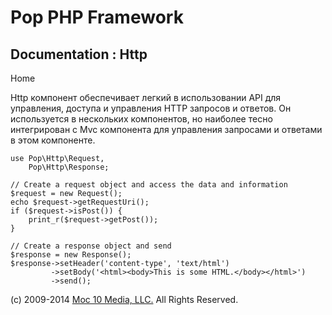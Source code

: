 Pop PHP Framework
=================

Documentation : Http
--------------------

Home

Http компонент обеспечивает легкий в использовании API для управления,
доступа и управления HTTP запросов и ответов. Он используется в
нескольких компонентов, но наиболее тесно интегрирован с Mvc компонента
для управления запросами и ответами в этом компоненте.

    use Pop\Http\Request,
        Pop\Http\Response;

    // Create a request object and access the data and information
    $request = new Request();
    echo $request->getRequestUri();
    if ($request->isPost()) {
        print_r($request->getPost());
    }

    // Create a response object and send
    $response = new Response();
    $response->setHeader('content-type', 'text/html')
             ->setBody('<html><body>This is some HTML.</body></html>')
             ->send();

\(c) 2009-2014 [Moc 10 Media, LLC.](http://www.moc10media.com) All
Rights Reserved.
